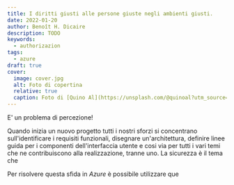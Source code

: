 ```yaml
---
title: I diritti giusti alle persone giuste negli ambienti giusti.
date: 2022-01-20
author: Benoît H. Dicaire
description: TODO
keywords:
  - authorizazion
tags: 
  - azure
draft: true
cover:
  image: cover.jpg
  alt: Foto di copertina
  relative: true
  caption: Foto di [Quino Al](https://unsplash.com/@quinoal?utm_source=unsplash&utm_medium=referral&utm_content=creditCopyText) su [Unsplash]https://unsplash.com/s/photos/playing?utm_source=unsplash&utm_medium=referral&utm_content=creditCopyText)
---
```


E' un problema di percezione!

Quando inizia un nuovo progetto tutti i nostri sforzi si concentrano sull'identificare i requisiti funzionali, disegnare un'architettura, definire linee guida per i componenti dell'interfaccia utente e cosi via per tutti i vari temi che ne contribuiscono alla realizzazione, tranne uno.  La sicurezza è il tema che 

Per risolvere questa sfida in _Azure_ è possibile utilizzare que
